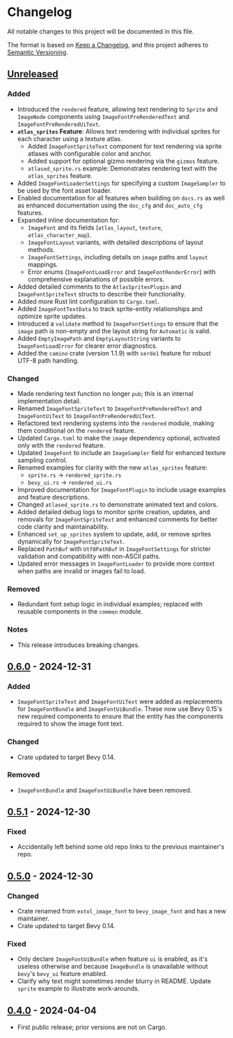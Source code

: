 # Changelog

All notable changes to this project will be documented in this file.

The format is based on [Keep a Changelog](https://keepachangelog.com/en/1.0.0/),
and this project adheres to [Semantic Versioning](https://semver.org/spec/v2.0.0.html).

## [Unreleased]

### Added

- Introduced the `rendered` feature, allowing text rendering to `Sprite` and `ImageNode` components using `ImageFontPreRenderedText` and `ImageFontPreRenderedUiText`.
- **`atlas_sprites` Feature**: Allows text rendering with individual sprites for each character using a texture atlas.
  - Added `ImageFontSpriteText` component for text rendering via sprite atlases with configurable color and anchor.
  - Added support for optional gizmo rendering via the `gizmos` feature.
  - `atlased_sprite.rs` example: Demonstrates rendering text with the `atlas_sprites` feature.
- Added `ImageFontLoaderSettings` for specifying a custom `ImageSampler` to be used by the font asset loader.
- Enabled documentation for all features when building on `docs.rs` as well as enhanced documentation using the `doc_cfg` and `doc_auto_cfg` features.
- Expanded inline documentation for:
  - `ImageFont` and its fields (`atlas_layout`, `texture`, `atlas_character_map`).
  - `ImageFontLayout` variants, with detailed descriptions of layout methods.
  - `ImageFontSettings`, including details on `image` paths and `layout` mappings.
  - Error enums (`ImageFontLoadError` and `ImageFontRenderError`) with comprehensive explanations of possible errors.
- Added detailed comments to the `AtlasSpritesPlugin` and `ImageFontSpriteText` structs to describe their functionality.
- Added more Rust lint configuration to `Cargo.toml`.
- Added `ImageFontTextData` to track sprite-entity relationships and optimize sprite updates.
- Introduced a `validate` method to `ImageFontSettings` to ensure that the `image` path is non-empty and the layout string for `Automatic` is valid.
- Added `EmptyImagePath` and `EmptyLayoutString` variants to `ImageFontLoadError` for clearer error diagnostics.
- Added the `camino` crate (version 1.1.9) with `serde1` feature for robust UTF-8 path handling.

### Changed

- Made rendering text function no longer `pub`; this is an internal implementation detail.
- Renamed `ImageFontSpriteText` to `ImageFontPreRenderedText` and `ImageFontUiText` to `ImageFontPreRenderedUiText`.
- Refactored text rendering systems into the `rendered` module, making them conditional on the `rendered` feature.
- Updated `Cargo.toml` to make the `image` dependency optional, activated only with the `rendered` feature.
- Updated `ImageFont` to include an `ImageSampler` field for enhanced texture sampling control.
- Renamed examples for clarity with the new `atlas_sprites` feature:
  - `sprite.rs` → `rendered_sprite.rs`
  - `bevy_ui.rs` → `rendered_ui.rs`
- Improved documentation for `ImageFontPlugin` to include usage examples and feature descriptions.
- Changed `atlased_sprite.rs` to demonstrate animated text and colors.
- Added detailed debug logs to monitor sprite creation, updates, and removals for `ImageFontSpriteText` and enhanced comments for better code clarity and maintainability.
- Enhanced `set_up_sprites` system to update, add, or remove sprites dynamically for `ImageFontSpriteText`.
- Replaced `PathBuf` with `Utf8PathBuf` in `ImageFontSettings` for stricter validation and compatibility with non-ASCII paths.
- Updated error messages in `ImageFontLoader` to provide more context when paths are invalid or images fail to load.

### Removed

- Redundant font setup logic in individual examples; replaced with reusable components in the `common` module.

### Notes

- This release introduces breaking changes.

## [0.6.0] - 2024-12-31

### Added

- `ImageFontSpriteText` and `ImageFontUiText` were added as replacements for `ImageFontBundle` and `ImageFontUiBundle`. These now use Bevy 0.15's new required components to ensure that the entity has the components required to show the image font text.

### Changed

- Crate updated to target Bevy 0.14.

### Removed

- `ImageFontBundle` and `ImageFontUiBundle` have been removed.

## [0.5.1] - 2024-12-30

### Fixed

- Accidentally left behind some old repo links to the previous maintainer's repo.

## [0.5.0] - 2024-12-30

### Changed

- Crate renamed from `extol_image_font` to `bevy_image_font` and has a new maintainer.
- Crate updated to target Bevy 0.14.

### Fixed

- Only declare `ImageFontUiBundle` when feature `ui` is enabled, as it's useless otherwise and because `ImageBundle` is unavailable without `bevy`'s `bevy_ui` feature enabled.
- Clarify why text might sometimes render blurry in README. Update `sprite` example to illustrate work-arounds.

## [0.4.0] - 2024-04-04

- First public release; prior versions are not on Cargo.

[unreleased]: https://github.com/ilyvion/bevy_image_font/compare/v0.6.0...HEAD
[0.6.0]: https://github.com/ilyvion/bevy_image_font/compare/v0.5.1...v0.6.0
[0.5.1]: https://github.com/ilyvion/bevy_image_font/compare/HEAD...v0.5.1
[0.5.0]: https://github.com/ilyvion/bevy_image_font/compare/c98d7a05c78be9e1bc8ce46145a2559754ff2924...v0.5.0
[0.4.0]: https://github.com/ilyvion/bevy_image_font/releases/tag/v0.4.0
